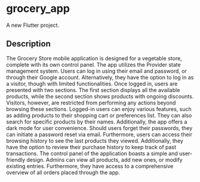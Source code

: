 # grocery_app

A new Flutter project.

## Description
The Grocery Store mobile application is designed for a vegetable store, complete with its own control panel. The app utilizes the Provider state management system. Users can log in using their email and password, or through their Google account. Alternatively, they have the option to log in as a visitor, though with limited functionalities.
Once logged in, users are presented with two sections. The first section displays all the available products, while the second section shows products with ongoing discounts. Visitors, however, are restricted from performing any actions beyond browsing these sections.
Logged-in users can enjoy various features, such as adding products to their shopping cart or preferences list. They can also search for specific products by their names. Additionally, the app offers a dark mode for user convenience. Should users forget their passwords, they can initiate a password reset via email.
Furthermore, users can access their browsing history to see the last products they viewed. Additionally, they have the option to review their purchase history to keep track of past transactions.
The control panel of the application boasts a simple and user-friendly design. Admins can view all products, add new ones, or modify existing entries. Furthermore, they have access to a comprehensive overview of all orders placed through the app.
